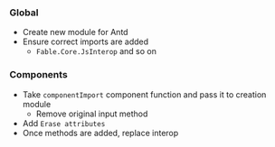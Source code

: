 ### Global
* Create new module for Antd
* Ensure correct imports are added
  * `Fable.Core.JsInterop` and so on

### Components

* Take `componentImport` component function and pass it to creation module
    * Remove original input method
* Add `Erase attributes`
* Once methods are added, replace interop